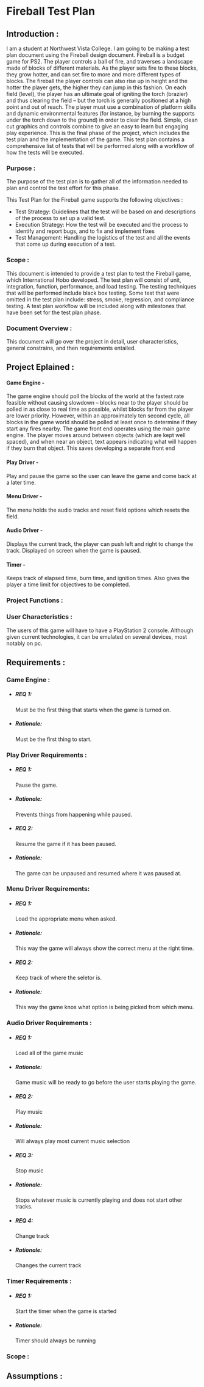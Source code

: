 <h1>Fireball Test Plan</h1>
<p><h2>Introduction :</h2> I am a student at Northwest Vista College. I am going to be making a test plan document using the Fireball design document. Fireball is a budget game for PS2. The player controls a ball of fire, and traverses a landscape made of blocks of different materials. As the player sets fire to these blocks, they grow hotter, and can set fire to more and more different types of blocks. The fireball the player controls can also rise up in height and the hotter the player gets, the higher they can jump in this fashion. On each field (level), the player has an ultimate goal of igniting the torch (brazier) and thus clearing the field – but the torch is generally positioned at a high point and out of reach. The player must use a combination of platform skills and dynamic environmental features (for instance, by burning the supports under the torch down to the ground) in order to clear the field. Simple, clean cut graphics and controls combine to give an easy to learn but engaging play experience. This is the final phase of the project, which includes the test plan and the implementation of the game. This test plan contains a comprehensive list of tests that will be performed along with a workflow of how the tests will be executed. </p>
<p><h3>Purpose :</h3> The purpose of the test plan is to gather all of the information needed to plan and control the test effort for this phase.</p>
<p>This Test Plan for the Fireball game supports the following objectives :</p>
    <ul>
        <li>Test Strategy: Guidelines that the test will be based on and descriptions of the process to set up a valid test.</li>
        <li>Execution Strategy: How the test will be executed and the process to identify and report bugs, and to fix and implement fixes</li>
        <li>Test Management: Handling the logistics of the test and all the events that come up during execution of a test.</li>
    </ul>
<p><h3>Scope :</h3> This document is intended to provide a test plan to test the Fireball game, which International Hobo developed. The test plan will consist of unit, integration, function, performance, and load testing. The testing techniques that will be performed include black box testing. Some test that were omitted in the test plan include: stress, smoke, regression, and compliance testing. A test plan workflow will be included along with milestones that have been set for the test plan phase.</p>
<p><h3>Document Overview :</h3> This document will go over the project in detail, user characteristics, general constrains, and then requirements entailed.</p>
<p><h2>Project Eplained :</h2></p>
<p><h4>Game Engine - </h4> The game engine should poll the blocks of the world at the fastest rate feasible without causing slowdown – blocks near to the player should be polled in as close to real time as possible, whilst blocks far from the player are lower priority. However, within an approximately ten second cycle, all blocks in the game world should be polled at least once to determine if they start any fires nearby. The game front end operates using the main game engine. The player moves around between objects (which are kept well spaced), and when near an object, text appears indicating what will happen if they burn that object. This saves developing a separate front end</p>
<p><h4>Play Driver -</h4> Play and pause the game so the user can leave the game and come back at a later time.</p>
<p><h4>Menu Driver - </h4> The menu holds the audio tracks and reset field options which resets the field.</p>
<p><h4>Audio Driver - </h4> Displays the current track, the player can push left and right to change the track. Displayed on screen when the game is paused.</p>
<p><h4>Timer - </h4> Keeps track of elapsed time, burn time, and ignition times. Also gives the player a time limit for objectives to be completed.</p>
<p><h3>Project Functions :</h3></p>
<p><h3>User Characteristics :</h3> The users of this game will have to have a PlayStation 2 console. Although given current technologies, it can be emulated on several devices, most notably on pc.</p>
<p><h2>Requirements :</h2></p>
<p><h3>Game Engine :</h3></p>
    <ul>
        <li><h5>REQ 1:</h5><p>Must be the first thing that starts when the game is turned on.</p></li>
        <li><h5>Rationale:</h5><p>Must be the first thing to start.</p></li>
    </ul>
<p><h3>Play Driver Requirements :</h3></p>
    <ul>
        <li><h5>REQ 1:</h5><p>Pause the game.</p></li>
        <li><h5>Rationale:</h5><p>Prevents things from happening while paused.</p></li>
        <li><h5>REQ 2:</h5><p>Resume the game if it has been paused.</p></li>
        <li><h5>Rationale:</h5><p>The game can be unpaused and resumed where it was paused at.</p></li>
    </ul>
<p><h3>Menu Driver Requirements:</h3></p>
    <ul>
        <li><h5>REQ 1:</h5><p>Load the appropriate menu when asked.</p></li>
        <li><h5>Rationale:</h5><p>This way the game will always show the correct menu at the right time.</p></li>
        <li><h5>REQ 2:</h5><p>Keep track of where the seletor is.</p></li>
        <li><h5>Rationale:</h5><p>This way the game knos what option is being picked from which menu.</p></li>
    </ul>
<p><h3>Audio Driver Requirements :</h3></p>
    <ul>
        <li><h5>REQ 1:</h5><p>Load all of the game music</p></li>
        <li><h5>Rationale:</h5><p>Game music will be ready to go before the user starts playing the game.</p></li>
        <li><h5>REQ 2:</h5><p>Play music</p></li>
        <li><h5>Rationale:</h5><p>Will always play most current music selection</p></li>
        <li><h5>REQ 3:</h5><p>Stop music</p></li>
        <li><h5>Rationale:</h5><p>Stops whatever music is currently playing and does not start other tracks.</p></li>
        <li><h5>REQ 4:</h5><p>Change track</p></li>
        <li><h5>Rationale:</h5><p>Changes the current track</p></li>
    </ul>
<p><h3>Timer Requirements :</h3></p>
    <ul>
        <li><h5>REQ 1:</h5><p>Start the timer when the game is started</p></li>
        <li><h5>Rationale:</h5><p>Timer should always be running</p></li>
    </ul>
<p><h3>Scope :</h3></p>
<p><h2>Assumptions :</h2></p> 
